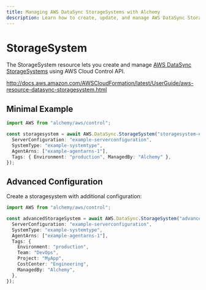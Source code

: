 ```yaml
---
title: Managing AWS DataSync StorageSystems with Alchemy
description: Learn how to create, update, and manage AWS DataSync StorageSystems using Alchemy Cloud Control.
---
```


# StorageSystem

The StorageSystem resource lets you create and manage [AWS DataSync StorageSystems](https://docs.aws.amazon.com/datasync/latest/userguide/) using AWS Cloud Control API.

http://docs.aws.amazon.com/AWSCloudFormation/latest/UserGuide/aws-resource-datasync-storagesystem.html

## Minimal Example

```ts
import AWS from "alchemy/aws/control";

const storagesystem = await AWS.DataSync.StorageSystem("storagesystem-example", {
  ServerConfiguration: "example-serverconfiguration",
  SystemType: "example-systemtype",
  AgentArns: ["example-agentarns-1"],
  Tags: { Environment: "production", ManagedBy: "Alchemy" },
});
```

## Advanced Configuration

Create a storagesystem with additional configuration:

```ts
import AWS from "alchemy/aws/control";

const advancedStorageSystem = await AWS.DataSync.StorageSystem("advanced-storagesystem", {
  ServerConfiguration: "example-serverconfiguration",
  SystemType: "example-systemtype",
  AgentArns: ["example-agentarns-1"],
  Tags: {
    Environment: "production",
    Team: "DevOps",
    Project: "MyApp",
    CostCenter: "Engineering",
    ManagedBy: "Alchemy",
  },
});
```

